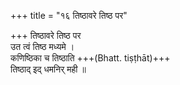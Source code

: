 +++
title = "१६ तिष्ठावरे तिष्ठ पर"

+++
तिष्ठावरे तिष्ठ पर  
उत त्वं तिष्ठ मध्यमे ।  
कणिष्ठिका च तिष्ठाति +++(Bhatt. tiṣṭhāt)+++  
तिष्ठाद् इद् धमनिर् मही ॥